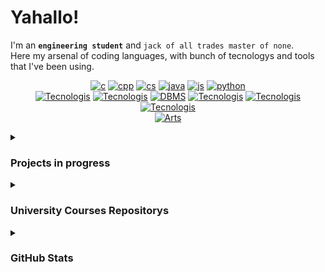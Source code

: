 <!-- ** Raven's Soul **
<p align="center">
   <img src="" alt="Raven's Soul"/>
</p>
-->
# Yahallo!
I'm an **`engineering student`** and `jack of all trades master of none`.<br>
Here my arsenal of coding languages, with bunch of tecnologys and tools that I've been using.
<!-- ***C/C++/C#/Java/JavaScript -ish Developer*** -->

<!--[![php](https://skillicons.dev/icons?i=php)]() -->
<!-- [![Coding Languages](https://skillicons.dev/icons?i=c,cpp,cs,java,js,python,php)]()-->
<!--[![Tecnologis](https://skillicons.dev/icons?i=bash,git,cmake,postman,nodejs,react,replit)]()-->
<div align="center">
   
[![c](https://skillicons.dev/icons?i=c)](https://github.com/Raven-s-Soul/Data-Structures-and-Algorithms)
[![cpp](https://skillicons.dev/icons?i=cpp)]()
[![cs](https://skillicons.dev/icons?i=cs)]()
[![java](https://skillicons.dev/icons?i=java)](https://github.com/Raven-s-Soul/OOP-ObjectOrientedProgramming)
[![js](https://skillicons.dev/icons?i=js)]()
[![python](https://skillicons.dev/icons?i=python)]()</br>
[![Tecnologis](https://skillicons.dev/icons?i=unreal)](https://www.unrealengine.com)
[![Tecnologis](https://skillicons.dev/icons?i=unity)](https://unity.com/)
[![DBMS](https://skillicons.dev/icons?i=mysql,mongodb)](https://en.wikipedia.org/wiki/Database) 
[![Tecnologis](https://skillicons.dev/icons?i=react)](https://react.dev/)
[![Tecnologis](https://skillicons.dev/icons?i=postman)](https://www.postman.com/)
[![Tecnologis](https://skillicons.dev/icons?i=cmake)](https://cmake.org/)</br>
[![Arts](https://skillicons.dev/icons?i=ps,ae,pr,ai,blender)]()
<!-- [![University](https://skillicons.dev/icons?i=matlab)]() -->
</div>



<!-- Projects in progress -->

<details>
<summary><h3>Projects in progress</h3></summary>
<p align="center">
   <!-- https://github.com/anuraghazra/github-readme-stats -->
   <!-- <a href="https://github.com/Raven-s-Soul/"> <img align="center" alt = "" src="https://github-readme-stats.vercel.app/api/pin/?username=raven-s-soul&hide=html,&border_color=373D46&theme=github_dark&repo="></a> -->
   <!-- <a href="https://github.com/Raven-s-Soul/"> <img align="center" alt = "" src="https://github-readme-stats.vercel.app/api/pin/?username=raven-s-soul&hide=html,&hide_border=true&theme=github_dark&repo="></a> -->
   <a class="mb-3" href="https://github.com/Raven-s-Soul/GitMe"> <img align="center" alt = "GitMe" src="https://github-readme-stats.vercel.app/api/pin/?username=raven-s-soul&hide=html,&border_color=373D46&theme=github_dark&repo=GitMe"></a>
   <a> </a>
   <a href="https://github.com/Raven-s-Soul/DearMath"> <img align="center" alt = "DearMath" src="https://github-readme-stats.vercel.app/api/pin/?username=raven-s-soul&hide=html,&border_color=373D46&theme=github_dark&repo=DearMath"></a> 
   <br>
</p>
<p align="center">
   <a href="https://github.com/Raven-s-Soul/Momento-FabricMod"> <img align="center" alt = "Momento-FabricMod" src="https://github-readme-stats.vercel.app/api/pin/?username=raven-s-soul&hide=html,&border_color=373D46&theme=github_dark&repo=Momento-FabricMod"></a>
</p> 
</details>

<!-- University Courses Repositorys -->

<details>
<summary><h3>University Courses Repositorys</h3></summary>
 
<p align="center" >
   <!-- <a href="https://github.com/Raven-s-Soul/"> <img align="center" alt = "" src="https://github-readme-stats.vercel.app/api/pin/?username=raven-s-soul&hide=html,&border_color=373D46&theme=github_dark&repo="> </a> -->
   <a href="https://github.com/Raven-s-Soul/Data-Structures-and-Algorithms"> <img align="center" alt = "Data-Structures-and-Algorithms" src="https://github-readme-stats.vercel.app/api/pin/?username=raven-s-soul&hide=html,&border_color=373D46&theme=github_dark&repo=Data-Structures-and-Algorithms"></a>
   <a> </a>
   <a href="https://github.com/Raven-s-Soul/OOP-ObjectOrientedProgramming"> <img align="center" alt = "OOP-ObjectOrientedProgramming" src="https://github-readme-stats.vercel.app/api/pin/?username=raven-s-soul&hide=html,&border_color=373D46&theme=github_dark&repo=OOP-ObjectOrientedProgramming"> </a>
   <br>
</p>
<p align="center">
   <a href="https://github.com/Raven-s-Soul/SistemiOperativi"> <img align="center" alt = "SistemiOperativi" src="https://github-readme-stats.vercel.app/api/pin/?username=raven-s-soul&hide=html,&border_color=373D46&theme=github_dark&repo=SistemiOperativi"></a>
   <a> </a>
   <a href="https://github.com/Raven-s-Soul/Basi-di-dati"> <img align="center" alt = "Basi di dati" src="https://github-readme-stats.vercel.app/api/pin/?username=raven-s-soul&hide=html,&border_color=373D46&theme=github_dark&repo=Basi-di-dati"></a>
   <br>
</p>
<p align="center">
   <a href="https://github.com/Raven-s-Soul/IT-Fundamentals"> <img align="center" alt = "IT-Fundamentals" src="https://github-readme-stats.vercel.app/api/pin/?username=raven-s-soul&hide=html,&border_color=373D46&theme=github_dark&repo=IT-Fundamentals"></a>
   <a> </a>
   <a href="https://github.com/Raven-s-Soul/Mobile-Computing"> <img align="center" alt = "Mobile-Computing" src="https://github-readme-stats.vercel.app/api/pin/?username=raven-s-soul&hide=html,&border_color=373D46&theme=github_dark&repo=Mobile-Computing"></a>
   <br>
</p>
<p align="center">
   <a href="https://github.com/Raven-s-Soul/DamnatioMemoriae"> <img align="center" alt = "DamnatioMemoriae" src="https://github-readme-stats.vercel.app/api/pin/?username=raven-s-soul&hide=html,&border_color=373D46&theme=github_dark&repo=DamnatioMemoriae"></a>

</p> 
</details>



<!-- Grafica statistiche -->
<details>
<summary><h3>GitHub Stats</h3></summary>
<p align="center" >
   <img align="center" alt = "GitHub Stats" src="https://github-readme-stats.vercel.app/api?username=raven-s-soul&hide_border=true&show_icons=true&theme=github_dark">
   <img align="center" alt = "Top Language" src="https://github-readme-stats.vercel.app/api/top-langs/?username=raven-s-soul&hide=html,&hide_border=true&theme=github_dark">
</p>
</details>



<!--
- About: 
- Blog: 
- Telegram: [@Raven_s_Soul](https://t.me/Raven_s_Soul) 
- Discord: - 
- GameDev/Design Portfolio: [Link](https://raven-s-soul.github.io/portfolio/) -->
<!-- - Email: [sariotedesco@gmail.com](mailto:sariotedesco@gmail.com)-->

